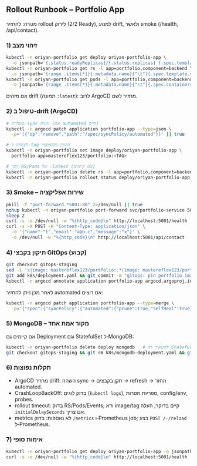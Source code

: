 ## Rollout Runbook – Portfolio App

מטרה: להחזיר rollout לירוק (2/2 Ready), למנוע drift, ולאשר smoke (/health, /api/contact).

### 1) זיהוי מצב
```bash
kubectl -n oriyan-portfolio get deploy oriyan-portfolio-app \
  -o jsonpath='{.status.readyReplicas}/{.status.replicas} {.spec.template.spec.containers[0].image}{"\n"}'
kubectl -n oriyan-portfolio get rs -l app=portfolio,component=backend \
  -o jsonpath='{range .items[*]}{.metadata.name}{"\t"}{.spec.template.spec.containers[0].image}{"\n"}{end}'
kubectl -n oriyan-portfolio get pods -l app=portfolio,component=backend \
  -o jsonpath='{range .items[*]}{.metadata.name}{"\t"}{.spec.containers[0].image}{"\t"}{.status.phase}{"\n"}{end}'
```

אם מזהים drift (תמונה `:latest`): לרוב ArgoCD מחזיר לשם.

### 2) טיפול ב‑drift (ArgoCD)
```bash
# השהיית sync זמנית (אם automated קיים)
kubectl -n argocd patch application portfolio-app --type=json \
  -p='[{"op":"remove","path":"/spec/syncPolicy/automated"}]' || true

# הצמדה ל‑tag התקין בקלאסטר
kubectl -n oriyan-portfolio set image deploy/oriyan-portfolio-app \
  portfolio-app=mastereflex123/portfolio:<TAG>

# ניקוי RS/Pods של :latest (אם קיימים)
kubectl -n oriyan-portfolio delete rs -l app=portfolio,component=backend --ignore-not-found
kubectl -n oriyan-portfolio rollout status deploy/oriyan-portfolio-app --timeout=180s
```

### 3) Smoke – שירות אפליקציה
```bash
pkill -f "port-forward.*5001:80" 2>/dev/null || true
nohup kubectl -n oriyan-portfolio port-forward svc/portfolio-service 5001:80 >/dev/null 2>&1 &
sleep 2
curl -s -o /dev/null -w "%{http_code}\n" http://localhost:5001/health    # מצופה 200
curl -s -X POST -H "Content-Type: application/json" \
  -d '{"name":"t","email":"a@b.c","message":"x"}' \
  -o /dev/null -w "%{http_code}\n" http://localhost:5001/api/contact     # מצופה 201
```

### 4) תיקון בקבצי GitOps (קבוע)
```bash
git checkout gitops-staging
sed -i 's|image: mastereflex123/portfolio:.*|image: mastereflex123/portfolio:<TAG>|' k8s/deployment.yaml
git add k8s/deployment.yaml && git commit -m "gitops: pin portfolio image to <TAG>" && git push
kubectl -n argocd annotate application portfolio-app argocd.argoproj.io/refresh=hard --overwrite
```

לאחר מכן ניתן להחזיר automated אם רוצים:
```bash
kubectl -n argocd patch application portfolio-app --type=merge \
  -p='{"spec":{"syncPolicy":{"automated":{"prune":true,"selfHeal":true}}}}'
```

### 5) MongoDB – מקור אמת אחד
אם קיימים גם Deployment וגם StatefulSet ל‑MongoDB:
```bash
kubectl -n oriyan-portfolio delete deploy mongodb   # להשאיר רק StatefulSet
git checkout gitops-staging && git rm k8s/mongodb-deployment.yaml && git commit -m "gitops: drop mongodb Deployment" && git push
```

### 6) תקלות נפוצות
- ArgoCD מחזיר drift: השהה sync → תקן בקבצים → refresh → החזר automated.
- CrashLoopBackOff: בדוק לוגים (`kubectl logs`), ספריות חסרות, config/env, probes.
- rollout timeout: בדוק RS/Pods/Events; ודא image/tag קיים בדוקר; העלה `initialDelaySeconds` אם צריך.
- metrics לא נאספות: בדוק `/metrics` ו‑Prometheus job; בצע `POST /-/reload` ל‑Prometheus.

### 7) אימות סופי
```bash
kubectl -n oriyan-portfolio get deploy oriyan-portfolio-app -o jsonpath='{.status.readyReplicas}/{.status.replicas} {.spec.template.spec.containers[0].image}{"\n"}'
curl -s -o /dev/null -w "%{http_code}\n" http://localhost:5001/health
```


